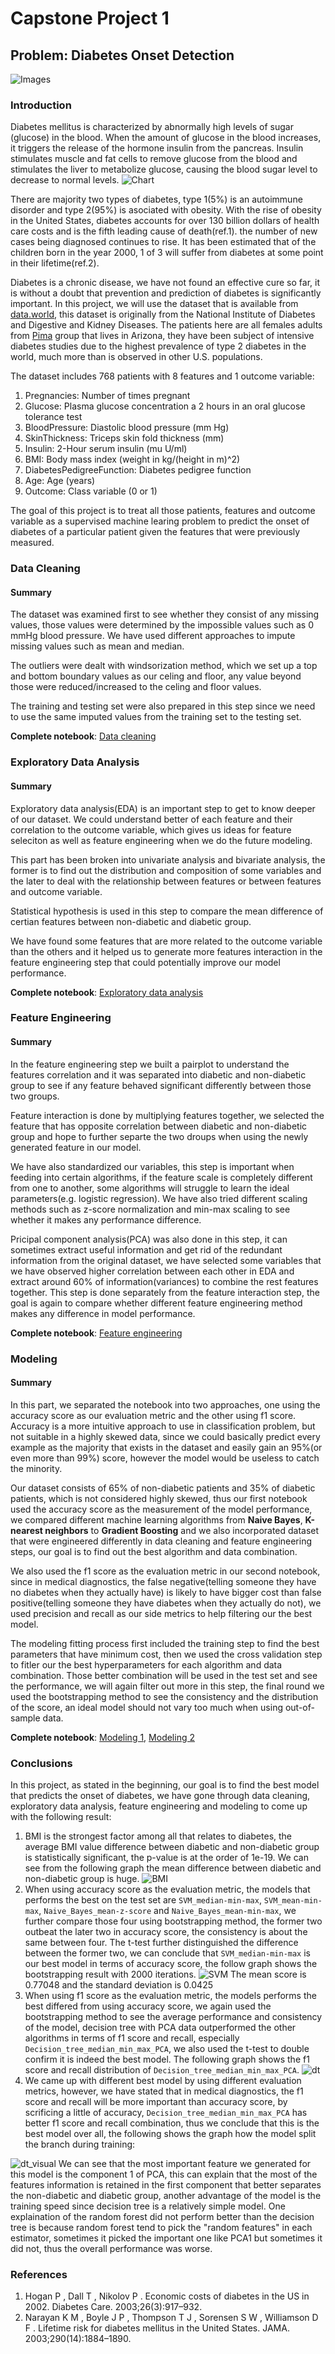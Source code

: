 # Capstone Project 1

## Problem: Diabetes Onset Detection
![Images](https://raw.githubusercontent.com/george1577/Thinkful_Data_Science/master/Capstone%20project/Capstone%20project%201/Images/Diabetes-Care-Devices-Market.png)

### Introduction
Diabetes mellitus is characterized by abnormally high levels of sugar (glucose) in the blood. When the amount of glucose in the blood increases, it triggers the release of the hormone insulin from the pancreas. Insulin stimulates muscle and fat cells to remove glucose from the blood and stimulates the liver to metabolize glucose, causing the blood sugar level to decrease to normal levels.
![Chart](https://raw.githubusercontent.com/george1577/Thinkful_Data_Science/master/Capstone%20project/Capstone%20project%201/Images/Diabetes_chart.jpg)

There are majority two types of diabetes, type 1(5%) is an autoimmune disorder and type 2(95%) is asociated with obesity. With the rise of obesity in the United States, diabetes accounts for over 130 billion dollars of health care costs and is the fifth leading cause of death(ref.1). the number of new cases being diagnosed continues to rise. It has been estimated that of the children born in the year 2000, 1 of 3 will suffer from diabetes at some point in their lifetime(ref.2).

Diabetes is a chronic disease, we have not found an effective cure so far, it is without a doubt that prevention and prediction of diabetes is significantly important. In this project, we will use the dataset that is available from [data.world](https://data.world/data-society/pima-indians-diabetes-database), this dataset is originally from the National Institute of Diabetes and Digestive and Kidney Diseases. The patients here are all females adults from [Pima](https://en.wikipedia.org/wiki/Pima_people) group that lives in Arizona, they have been subject of intensive diabetes studies due to the highest prevalence of type 2 diabetes in the world, much more than is observed in other U.S. populations.

The dataset includes 768 patients with 8 features and 1 outcome variable:

1. Pregnancies: Number of times pregnant
2. Glucose: Plasma glucose concentration a 2 hours in an oral glucose tolerance test
3. BloodPressure: Diastolic blood pressure (mm Hg)
4. SkinThickness: Triceps skin fold thickness (mm)
5. Insulin: 2-Hour serum insulin (mu U/ml)
6. BMI: Body mass index (weight in kg/(height in m)^2)
7. DiabetesPedigreeFunction: Diabetes pedigree function
8. Age: Age (years)
9. Outcome: Class variable (0 or 1)

The goal of this project is to treat all those patients, features and outcome variable as a supervised machine learing problem to predict the onset of diabetes of a particular patient given the features that were previously measured.

### Data Cleaning

#### Summary
The dataset was examined first to see whether they consist of any missing values, those values were determined by the impossible values such as 0 mmHg blood pressure. We have used different approaches to impute missing values such as mean and median.

The outliers were dealt with windsorization method, which we set up a top and bottom boundary values as our celing and floor, any value beyond those were reduced/increased to the celing and floor values.

The training and testing set were also prepared in this step since we need to use the same imputed values from the training set to the testing set.

**Complete notebook**: [Data cleaning](https://github.com/george1577/Thinkful_Data_Science/blob/master/Capstone%20project/Capstone%20project%201/Data%20Cleaning/Data_cleaning.ipynb)

### Exploratory Data Analysis

#### Summary
Exploratory data analysis(EDA) is an important step to get to know deeper of our dataset. We could understand better of each feature and their correlation to the outcome variable, which gives us ideas for feature seleciton as well as feature engineering when we do the future modeling.

This part has been broken into univariate analysis and bivariate analysis, the former is to find out the distribution and composition of some variables and the later to deal with the relationship between features or between features and outcome variable.

Statistical hypothesis is used in this step to compare the mean difference of certian features between non-diabetic and diabetic group.

We have found some features that are more related to the outcome variable than the others and it helped us to generate more features interaction in the feature engineering step that could potentially improve our model performance.

**Complete notebook**: [Exploratory data analysis](https://github.com/george1577/Thinkful_Data_Science/blob/master/Capstone%20project/Capstone%20project%201/Exploratory%20Data%20Analysis/Exploratory_Data_Analysis.ipynb)

### Feature Engineering

#### Summary
In the feature engineering step we built a pairplot to understand the features correlation and it was separated into diabetic and non-diabetic group to see if any feature behaved significant differently between those two groups. 

Feature interaction is done by multiplying features together, we selected the feature that has opposite correlation between diabetic and non-diabetic group and hope to further separte the two droups when using the newly generated feature in our model.

We have also standardized our variables, this step is important when feeding into certain algorithms, if the feature scale is completely different from one to another, some algorithms will struggle to learn the ideal parameters(e.g. logistic regression). We have also tried different scaling methods such as z-score normalization and min-max scaling to see whether it makes any performance difference.

Pricipal component analysis(PCA) was also done in this step, it can sometimes extract useful information and get rid of the redundant information from the original dataset, we have selected some variables that we have observed higher correlation between each other in EDA and extract around 60% of information(variances) to combine the rest features together. This step is done separately from the feature interaction step, the goal is again to compare whether different feature engineering method makes any difference in model performance.

**Complete notebook**: [Feature engineering](http://localhost:8888/notebooks/Desktop/Thinkful/projects/Capstone%201/Feature%20Engineering/Feature%20Engineering.ipynb)

### Modeling
#### Summary

In this part, we separated the notebook into two approaches, one using the accuracy score as our evaluation metric and the other using f1 score. Accuracy is a more intuitive approach to use in classification problem, but not suitable in a highly skewed data, since we could basically predict every example as the majority that exists in the dataset and easily gain an 95%(or even more than 99%) score, however the model would be useless to catch the minority.

Our dataset consists of 65% of non-diabetic patients and 35% of diabetic patients, which is not considered highly skewed, thus our first notebook used the accuracy score as the measurement of the model performance, we compared different machine learning algorithms from **Naive Bayes**, **K-nearest neighbors** to **Gradient Boosting** and we also incorporated dataset that were engineered differently in data cleaning and feature engineering steps, our goal is to find out the best algorithm and data combination.

We also used the f1 score as the evaluation metric in our second notebook, since in medical diagnostics, the false negative(telling someone they have no diabetes when they actually have) is likely to have bigger cost than false positive(telling someone they have diabetes when they actually do not), we used precision and recall as our side metrics to help filtering our the best model.

The modeling fitting process first included the training step to find the best parameters that have minimum cost, then we used the cross validation step to fitler our the best hyperparameters for each algorithm and data combination. Those better combination will be used in the test set and see the performance, we will again filter out more in this step, the final round we used the bootstrapping method to see the consistency and the distribution of the score, an ideal model should not vary too much when using out-of-sample data.

**Complete notebook**: [Modeling 1](https://github.com/george1577/Thinkful_Data_Science/tree/master/Capstone%20project/Capstone%20project%201/Modeling), [Modeling 2](https://github.com/george1577/Thinkful_Data_Science/blob/master/Capstone%20project/Capstone%20project%201/Modeling/Modeling_f1_score.ipynb)

### Conclusions

In this project, as stated in the beginning, our goal is to find the best model that predicts the onset of diabetes, we have gone through data cleaning, exploratory data analysis, feature engineering and modeling to come up with the following result:

1. BMI is the strongest factor among all that relates to diabetes, the average BMI value difference between diabetic and non-diabetic group is statistically significant, the p-value is at the order of 1e-19. We can see from the following graph the mean difference between diabetic and non-diabetic group is huge.
![BMI](https://raw.githubusercontent.com/george1577/Thinkful_Data_Science/master/Capstone%20project/Capstone%20project%201/Images/BMI.png)
2. When using accuracy score as the evaluation metric, the models that performs the best on the test set are `SVM_median-min-max`, `SVM_mean-min-max`, `Naive_Bayes_mean-z-score` and `Naive_Bayes_mean-min-max`, we further compare those four using bootstrapping method, the former two outbeat the later two in accuracy score, the consistency is about the same between four. The t-test further distinguished the difference between the former two, we can conclude that `SVM_median-min-max` is our best model in terms of accuracy score, the follow graph shows the bootstrapping result with 2000 iterations.
![SVM](https://raw.githubusercontent.com/george1577/Thinkful_Data_Science/master/Capstone%20project/Capstone%20project%201/Images/SVMmedian-min-max.png)
The mean score is 0.77048 and the standard deviation is 0.0425
3. When using f1 score as the evaluation metric, the models performs the best differed from using accuracy score, we again used the bootstrapping method to see the average performance and consistency of the model, decision tree with PCA data outperformed the other algorithms in terms of f1 score and recall, especially `Decision_tree_median_min_max_PCA`, we also used the t-test to double confirm it is indeed the best model. The following graph shows the f1 score and recall distribution of `Decision_tree_median_min_max_PCA`.
![dt](https://raw.githubusercontent.com/george1577/Thinkful_Data_Science/master/Capstone%20project/Capstone%20project%201/Images/Decision_treemedian-min-max-PCA.png) 
4. We came up with different best model by using different evaluation metrics, however, we have stated that in medical diagnostics, the f1 score and recall will be more important than accuracy score, by scrificing a little of accuracy, `Decision_tree_median_min_max_PCA` has better f1 score and recall combination, thus we conclude that this is the best model over all, the following shows the graph how the model split the branch during training:

![dt_visual](https://raw.githubusercontent.com/george1577/Thinkful_Data_Science/master/Capstone%20project/Capstone%20project%201/Images/Decision_tree_visualization.png)
We can see that the most important feature we generated for this model is the component 1 of PCA, this can explain that the most of the features information is retained in the first component that better separates the non-diabetic and diabetic group, another advantage of the model is the training speed since decision tree is a relatively simple model. One explaination of the random forest did not perform better than the decision tree is because random forest tend to pick the "random features" in each estimator, sometimes it picked the important one like PCA1 but sometimes it did not, thus the overall performance was worse.

### References
1. Hogan P , Dall T , Nikolov P . Economic costs of diabetes in the US in 2002. Diabetes Care. 2003;26(3):917–932.
2. Narayan K M , Boyle J P , Thompson T J , Sorensen S W , Williamson D F . Lifetime risk for diabetes mellitus in the United States. JAMA. 2003;290(14):1884–1890. 





